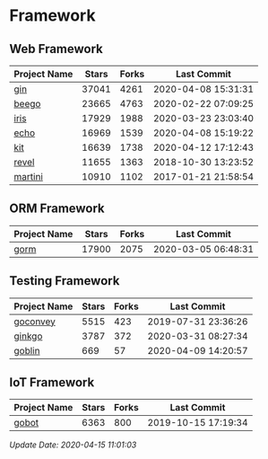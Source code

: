 # Framework

## Web Framework

| Project Name | Stars | Forks | Last Commit |
| ------------ | ----- | ----- | ----------- |
| [gin](https://github.com/gin-gonic/gin) | 37041 | 4261 | 2020-04-08 15:31:31 |
| [beego](https://github.com/astaxie/beego) | 23665 | 4763 | 2020-02-22 07:09:25 |
| [iris](https://github.com/kataras/iris) | 17929 | 1988 | 2020-03-23 23:03:40 |
| [echo](https://github.com/labstack/echo) | 16969 | 1539 | 2020-04-08 15:19:22 |
| [kit](https://github.com/go-kit/kit) | 16639 | 1738 | 2020-04-12 17:12:43 |
| [revel](https://github.com/revel/revel) | 11655 | 1363 | 2018-10-30 13:23:52 |
| [martini](https://github.com/go-martini/martini) | 10910 | 1102 | 2017-01-21 21:58:54 |

## ORM Framework

| Project Name | Stars | Forks | Last Commit |
| ------------ | ----- | ----- | ----------- |
| [gorm](https://github.com/jinzhu/gorm) | 17900 | 2075 | 2020-03-05 06:48:31 |

## Testing Framework

| Project Name | Stars | Forks | Last Commit |
| ------------ | ----- | ----- | ----------- |
| [goconvey](https://github.com/smartystreets/goconvey) | 5515 | 423 | 2019-07-31 23:36:26 |
| [ginkgo](https://github.com/onsi/ginkgo) | 3787 | 372 | 2020-03-31 08:27:34 |
| [goblin](https://github.com/franela/goblin) | 669 | 57 | 2020-04-09 14:20:57 |

## IoT Framework

| Project Name | Stars | Forks | Last Commit |
| ------------ | ----- | ----- | ----------- |
| [gobot](https://github.com/hybridgroup/gobot) | 6363 | 800 | 2019-10-15 17:19:34 |

*Update Date: 2020-04-15 11:01:03*